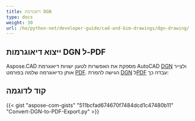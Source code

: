 ```yaml
---
title: דיאוגרמת DGN
type: docs
weight: 30
url: /he/python-net/developer-guide/cad-and-bim-drawings/dgn-drawing/
---
```


## **ייצוא דיאוגרמות DGN ל-PDF**

Aspose.CAD מספקת את האפשרות לטעון ישויות דיאוגרמת AutoCAD [DGN](https://docs.fileformat.com/cad/dgn/) ולצייר אותן כדיאוגרמה שלמה בפורמט [PDF](https://docs.fileformat.com/pdf/). הגישה להמרת [DGN](https://docs.fileformat.com/cad/dgn/) ל[PDF](https://docs.fileformat.com/pdf/) עבדה כך:

## קוד לדוגמה

{{< gist "aspose-com-gists" "511bcfad674670f7484dcd1c47480b11" "Convert-DGN-to-PDF-Export.py" >}}
